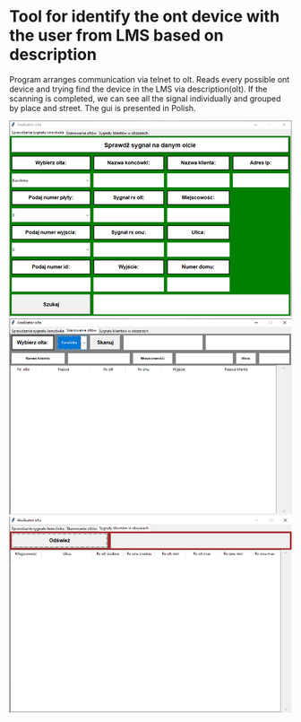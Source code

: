 <h1>Tool for identify the ont device with the user from LMS based on description</h1>
<div>

Program arranges communication via telnet to olt. Reads every possible ont device and trying find the device in the LMS via description(olt).
If the scanning is completed, we can see all the signal individually and grouped by place and street.
The gui is presented in Polish.

</div>
<div>
    <img src="https://github.com/Qbason/Olt_Manager_Connected_With_Lms/blob/master/imgs/1.png"/>
</div>
<div>
    <img src="https://github.com/Qbason/Olt_Manager_Connected_With_Lms/blob/master/imgs/2.png"/>
</div>
<div>
    <img src="https://github.com/Qbason/Olt_Manager_Connected_With_Lms/blob/master/imgs/3.png"/>
</div>